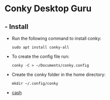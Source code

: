 # Conky Desktop Guru
## - Install
   - Run the following command to install conky:

         sudo apt install conky-all
   - To create the config file run:
   
         conky -C > ~/Documents/conky.config
   - Create the conky folder in the home directory:
  
         mkdir ~/.config/conky
   - [cash](https://github.com/moabdrabou/CS50x_2021/blob/main/PSET1/cash.c)

